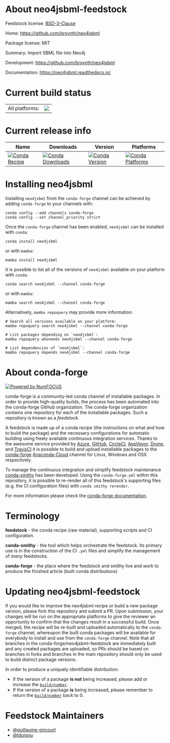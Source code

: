 About neo4jsbml-feedstock
=========================

Feedstock license: [BSD-3-Clause](https://github.com/conda-forge/neo4jsbml-feedstock/blob/main/LICENSE.txt)

Home: https://github.com/brsynth/neo4jsbml

Package license: MIT

Summary: Import SBML file into Neo4j

Development: https://github.com/brsynth/neo4jsbml

Documentation: https://neo4jsbml.readthedocs.io/

Current build status
====================


<table><tr><td>All platforms:</td>
    <td>
      <a href="https://dev.azure.com/conda-forge/feedstock-builds/_build/latest?definitionId=18910&branchName=main">
        <img src="https://dev.azure.com/conda-forge/feedstock-builds/_apis/build/status/neo4jsbml-feedstock?branchName=main">
      </a>
    </td>
  </tr>
</table>

Current release info
====================

| Name | Downloads | Version | Platforms |
| --- | --- | --- | --- |
| [![Conda Recipe](https://img.shields.io/badge/recipe-neo4jsbml-green.svg)](https://anaconda.org/conda-forge/neo4jsbml) | [![Conda Downloads](https://img.shields.io/conda/dn/conda-forge/neo4jsbml.svg)](https://anaconda.org/conda-forge/neo4jsbml) | [![Conda Version](https://img.shields.io/conda/vn/conda-forge/neo4jsbml.svg)](https://anaconda.org/conda-forge/neo4jsbml) | [![Conda Platforms](https://img.shields.io/conda/pn/conda-forge/neo4jsbml.svg)](https://anaconda.org/conda-forge/neo4jsbml) |

Installing neo4jsbml
====================

Installing `neo4jsbml` from the `conda-forge` channel can be achieved by adding `conda-forge` to your channels with:

```
conda config --add channels conda-forge
conda config --set channel_priority strict
```

Once the `conda-forge` channel has been enabled, `neo4jsbml` can be installed with `conda`:

```
conda install neo4jsbml
```

or with `mamba`:

```
mamba install neo4jsbml
```

It is possible to list all of the versions of `neo4jsbml` available on your platform with `conda`:

```
conda search neo4jsbml --channel conda-forge
```

or with `mamba`:

```
mamba search neo4jsbml --channel conda-forge
```

Alternatively, `mamba repoquery` may provide more information:

```
# Search all versions available on your platform:
mamba repoquery search neo4jsbml --channel conda-forge

# List packages depending on `neo4jsbml`:
mamba repoquery whoneeds neo4jsbml --channel conda-forge

# List dependencies of `neo4jsbml`:
mamba repoquery depends neo4jsbml --channel conda-forge
```


About conda-forge
=================

[![Powered by
NumFOCUS](https://img.shields.io/badge/powered%20by-NumFOCUS-orange.svg?style=flat&colorA=E1523D&colorB=007D8A)](https://numfocus.org)

conda-forge is a community-led conda channel of installable packages.
In order to provide high-quality builds, the process has been automated into the
conda-forge GitHub organization. The conda-forge organization contains one repository
for each of the installable packages. Such a repository is known as a *feedstock*.

A feedstock is made up of a conda recipe (the instructions on what and how to build
the package) and the necessary configurations for automatic building using freely
available continuous integration services. Thanks to the awesome service provided by
[Azure](https://azure.microsoft.com/en-us/services/devops/), [GitHub](https://github.com/),
[CircleCI](https://circleci.com/), [AppVeyor](https://www.appveyor.com/),
[Drone](https://cloud.drone.io/welcome), and [TravisCI](https://travis-ci.com/)
it is possible to build and upload installable packages to the
[conda-forge](https://anaconda.org/conda-forge) [Anaconda-Cloud](https://anaconda.org/)
channel for Linux, Windows and OSX respectively.

To manage the continuous integration and simplify feedstock maintenance
[conda-smithy](https://github.com/conda-forge/conda-smithy) has been developed.
Using the ``conda-forge.yml`` within this repository, it is possible to re-render all of
this feedstock's supporting files (e.g. the CI configuration files) with ``conda smithy rerender``.

For more information please check the [conda-forge documentation](https://conda-forge.org/docs/).

Terminology
===========

**feedstock** - the conda recipe (raw material), supporting scripts and CI configuration.

**conda-smithy** - the tool which helps orchestrate the feedstock.
                   Its primary use is in the construction of the CI ``.yml`` files
                   and simplify the management of *many* feedstocks.

**conda-forge** - the place where the feedstock and smithy live and work to
                  produce the finished article (built conda distributions)


Updating neo4jsbml-feedstock
============================

If you would like to improve the neo4jsbml recipe or build a new
package version, please fork this repository and submit a PR. Upon submission,
your changes will be run on the appropriate platforms to give the reviewer an
opportunity to confirm that the changes result in a successful build. Once
merged, the recipe will be re-built and uploaded automatically to the
`conda-forge` channel, whereupon the built conda packages will be available for
everybody to install and use from the `conda-forge` channel.
Note that all branches in the conda-forge/neo4jsbml-feedstock are
immediately built and any created packages are uploaded, so PRs should be based
on branches in forks and branches in the main repository should only be used to
build distinct package versions.

In order to produce a uniquely identifiable distribution:
 * If the version of a package **is not** being increased, please add or increase
   the [``build/number``](https://docs.conda.io/projects/conda-build/en/latest/resources/define-metadata.html#build-number-and-string).
 * If the version of a package **is** being increased, please remember to return
   the [``build/number``](https://docs.conda.io/projects/conda-build/en/latest/resources/define-metadata.html#build-number-and-string)
   back to 0.

Feedstock Maintainers
=====================

* [@guillaume-gricourt](https://github.com/guillaume-gricourt/)
* [@tduigou](https://github.com/tduigou/)

